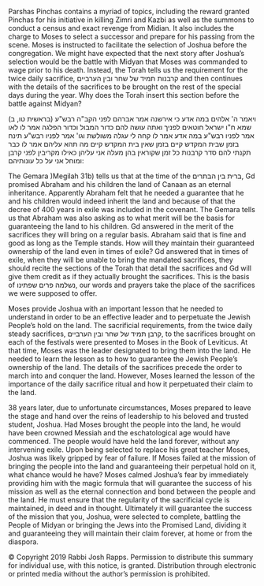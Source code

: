  Parshas Pinchas contains a myriad of topics, including the reward granted Pinchas for his initiative in killing Zimri and Kazbi as well as the summons to conduct a census and exact revenge from Midian. It also includes the charge to Moses to select a successor and prepare for his passing from the scene. Moses is instructed to facilitate the selection of Joshua before the congregation. We might have expected that the next story after Joshua’s selection would be the battle with Midyan that Moses was commanded to wage prior to his death. Instead, the Torah tells us the requirement for the twice daily sacrifice, קרבנות תמיד של שחר ובין הערביים and then continues with the details of the sacrifices to be brought on the rest of the special days during the year. Why does the Torah insert this section before the battle against Midyan?

 (בראשית טו, ב) ויאמר ה' אלהים במה אדע כי אירשנה אמר אברהם לפני הקב"ה רבש"ע שמא ח"ו ישראל חוטאים לפניך ואתה עושה להם כדור המבול וכדור הפלגה אמר לו לאו אמר לפניו רבש"ע במה אדע אמר לו קחה לי עגלה משולשת וגו' אמר לפניו רבש"ע תינח בזמן שבית המקדש קיים בזמן שאין בית המקדש קיים מה תהא עליהם אמר לו כבר תקנתי להם סדר קרבנות כל זמן שקוראין בהן מעלה אני עליהן כאילו מקריבין לפני קרבן ומוחל אני על כל עונותיהם:

The Gemara )Megilah 31b) tells us that at the time of the ברית בין הבתרים, Gd promised Abraham and his children the land of Canaan as an eternal inheritance. Apparently Abraham felt that he needed a guarantee that he and his children would indeed inherit the land and because of that the decree of 400 years in exile was included in the covenant. The Gemara tells us that Abraham was also asking as to what merit will be the basis for guaranteeing the land to his children. Gd answered in the merit of the sacrifices they will bring on a regular basis. Abraham said that is fine and good as long as the Temple stands. How will they maintain their guaranteed ownership of the land even in times of exile? Gd answered that in times of exile, when they will be unable to bring the mandated sacrifices, they should recite the sections of the Torah that detail the sacrifices and Gd will give them credit as if they actually brought the sacrifices. This is the basis of נשלמה פרים שפתינו, our words and prayers take the place of the sacrifices we were supposed to offer.

Moses provide Joshua with an important lesson that he needed to understand in order to be an effective leader and to perpetuate the Jewish People’s hold on the land. The sacrificial requirements, from the twice daily steady sacrifices, קרבן תמיד של שחר ובין הערביים, to the sacrifices brought on each of the festivals were presented to Moses in the Book of Leviticus. At that time, Moses was the leader designated to bring them into the land. He needed to learn the lesson as to how to guarantee the Jewish People’s ownership of the land. The details of the sacrifices precede the order to march into and conquer the land. However, Moses learned the lesson of the importance of the daily sacrifice ritual and how it perpetuated their claim to the land.

38 years later, due to unfortunate circumstances, Moses prepared to leave the stage and hand over the reins of leadership to his beloved and trusted student, Joshua. Had Moses brought the people into the land, he would have been crowned Messiah and the eschatological age would have commenced. The people would have held the land forever, without any intervening exile. Upon being selected to replace his great teacher Moses, Joshua was likely gripped by fear of failure. If Moses failed at the mission of bringing the people into the land and guaranteeing their perpetual hold on it, what chance would he have? Moses calmed Joshua’s fear by immediately providing him with the magic formula that will guarantee the success of his mission as well as the eternal connection and bond between the people and the land. He must ensure that the regularity of the sacrificial cycle is maintained, in deed and in thought. Ultimately it will guarantee the success of the mission that you, Joshua, were selected to complete, battling the People of Midyan or bringing the Jews into the Promised Land, dividing it and guaranteeing they will maintain their claim forever, at home or from the diaspora.

© Copyright 2019 Rabbi Josh Rapps. Permission to distribute this summary for individual use, with this notice, is granted. Distribution through electronic or printed media without the author’s permission is prohibited.

